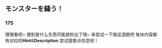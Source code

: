 ## モンスターを縫う！

### 175

慢慢看吧~ 搜到是什么东西可能就秒出了哦~ 来尝试一下做这道题吧 每块内容都有对应的**Hint**&**Description** 尝试提取点信息吧！ 
